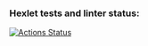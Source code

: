 ### Hexlet tests and linter status:
[![Actions Status](https://github.com/Julidol/layout-designer-project-58/actions/workflows/hexlet-check.yml/badge.svg)](https://github.com/Julidol/layout-designer-project-58/actions)